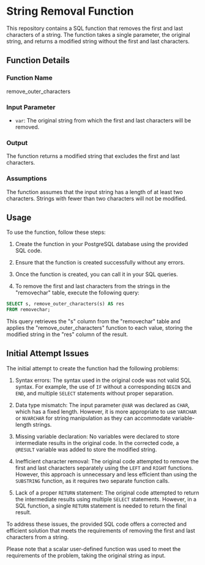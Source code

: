 # String Removal Function

This repository contains a SQL function that removes the first and last characters of a string. The function takes a single parameter, the original string, and returns a modified string without the first and last characters.

## Function Details

### Function Name

remove_outer_characters

### Input Parameter

- `var`: The original string from which the first and last characters will be removed.

### Output

The function returns a modified string that excludes the first and last characters.

### Assumptions

The function assumes that the input string has a length of at least two characters. Strings with fewer than two characters will not be modified.

## Usage

To use the function, follow these steps:

1. Create the function in your PostgreSQL database using the provided SQL code.

2. Ensure that the function is created successfully without any errors.

3. Once the function is created, you can call it in your SQL queries.

4. To remove the first and last characters from the strings in the "removechar" table, execute the following query:

```sql
SELECT s, remove_outer_characters(s) AS res
FROM removechar;
```

This query retrieves the "s" column from the "removechar" table and applies the "remove_outer_characters" function to each value, storing the modified string in the "res" column of the result.

## Initial Attempt Issues

The initial attempt to create the function had the following problems:

1. Syntax errors: The syntax used in the original code was not valid SQL syntax. For example, the use of `IF` without a corresponding `BEGIN` and `END`, and multiple `SELECT` statements without proper separation.

2. Data type mismatch: The input parameter `@VAR` was declared as `CHAR`, which has a fixed length. However, it is more appropriate to use `VARCHAR` or `NVARCHAR` for string manipulation as they can accommodate variable-length strings.

3. Missing variable declaration: No variables were declared to store intermediate results in the original code. In the corrected code, a `@RESULT` variable was added to store the modified string.

4. Inefficient character removal: The original code attempted to remove the first and last characters separately using the `LEFT` and `RIGHT` functions. However, this approach is unnecessary and less efficient than using the `SUBSTRING` function, as it requires two separate function calls.

5. Lack of a proper `RETURN` statement: The original code attempted to return the intermediate results using multiple `SELECT` statements. However, in a SQL function, a single `RETURN` statement is needed to return the final result.

To address these issues, the provided SQL code offers a corrected and efficient solution that meets the requirements of removing the first and last characters from a string.

Please note that a scalar user-defined function was used to meet the requirements of the problem, taking the original string as input.
